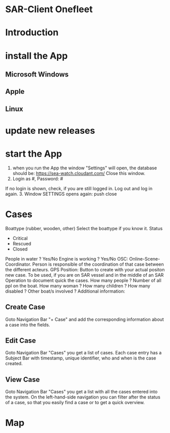 SAR-Client Onefleet
===================

# Introduction

# install the App

## Microsoft Windows
## Apple
## Linux

# update new releases

# start the App
1. when you run the App the window "Settings" will open, the database should be: https://sea-watch.cloudant.com/
Close this window.
2. Login as #, Password: #

If no login is shown, check, if you are still logged in. Log out and log in again.
3. Window SETTINGS opens again: push close

# Cases

Boattype (rubber, wooden, other) Select the boattype if you know it.
Status
- Critical
- Rescued
- Closed

People in water ? Yes/No
Engine is working ? Yes/No
OSC: Online-Scene-Coordinator. Person is responsible of the coordination of that case between the different acteurs.
GPS Position: Button to create with your actual positon new case. To be used, if you are on SAR vessel and in the middle of an SAR Operation to document quick the cases.
How many people ? Number of all ppl on the boat.
How many woman ? 
How many children ? 
How many disabled ?
Other boat/s involved ?
Additional information:


## Create Case 
Goto Navigation Bar "+ Case" and add the corresponding information about a case into the fields.


## Edit Case
Goto Navigation Bar "Cases" you get a list of cases. 
Each case entry has a Subject Bar with timestamp, unique identifier, who and when is the case created.


## View Case
Goto Navigation Bar "Cases" you get a list with all the cases entered into the system.
On the left-hand-side navigation you can filter after the status of a case, so that you easily find a case or to get a quick overview.


# Map
